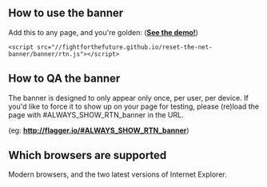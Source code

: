How to use the banner
-------------------------
Add this to any page, and you're golden: ([**See the demo!**][2])
```
<script src="//fightforthefuture.github.io/reset-the-net-banner/banner/rtn.js"></script>
```


How to QA the banner
--------------------
The banner is designed to only appear only once, per user, per device. If you'd like to force it to show up on your page for testing, please (re)load the page with #ALWAYS_SHOW_RTN_banner in the URL.

(eg: **http://flagger.io/#ALWAYS_SHOW_RTN_banner**)


Which browsers are supported
------------
Modern browsers, and the two latest versions of Internet Explorer.







[1]: https://www.resetthenet.org
[2]: https://fightforthefuture.github.io/reset-the-net-banner/demo.html
[3]: https://fightforthefuture.github.io/reset-the-net-banner/demo_mobile.html
